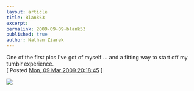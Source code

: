 ```yaml
---
layout: article
title: Blank53
excerpt: 
permalink: 2009-09-09-blank53
published: true
author: Nathan Ziarek
---
```


One of the first pics I've got of myself ... and a fitting way to start off my tumblr experience.  
\[ Posted [Mon, 09 Mar 2009 20:18:45][0] \]

![](http://31.media.tumblr.com/rkEU9ZTxTkvfuqbjZ484ZoAyo1_500.jpg)


[0]: http://nathanziarek.tumblr.com/post/85051776